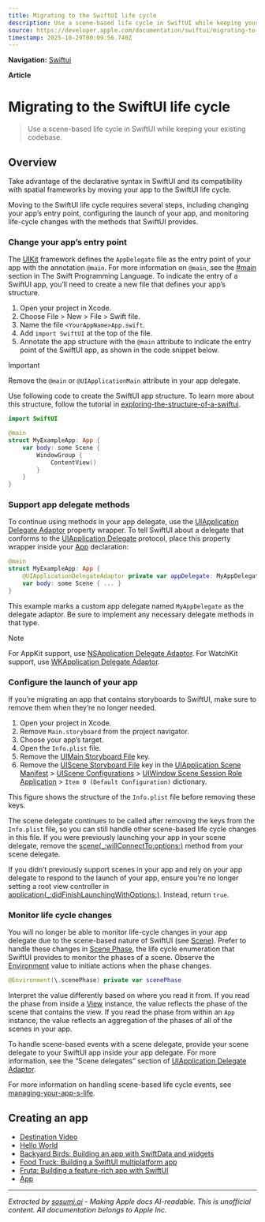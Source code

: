 ```yaml
---
title: Migrating to the SwiftUI life cycle
description: Use a scene-based life cycle in SwiftUI while keeping your existing codebase.
source: https://developer.apple.com/documentation/swiftui/migrating-to-the-swiftui-life-cycle
timestamp: 2025-10-29T00:09:56.740Z
---
```


**Navigation:** [Swiftui](/documentation/swiftui)

**Article**

# Migrating to the SwiftUI life cycle

> Use a scene-based life cycle in SwiftUI while keeping your existing codebase.

## Overview

Take advantage of the declarative syntax in SwiftUI and its compatibility with spatial frameworks by moving your app to the SwiftUI life cycle.

Moving to the SwiftUI life cycle requires several steps, including changing your app’s entry point, configuring the launch of your app, and monitoring life-cycle changes with the methods that SwiftUI provides.

### Change your app’s entry point

The [UIKit](/documentation/UIKit) framework defines the `AppDelegate` file as the entry point of your app with the annotation `@main`. For more information on `@main`, see the [#main](https://docs.swift.org/swift-book/documentation/the-swift-programming-language/attributes/#main) section in The Swift Programming Language. To indicate the entry of a SwiftUI app, you’ll need to create a new file that defines your app’s structure.

1. Open your project in Xcode.
2. Choose File > New > File > Swift file.
3. Name the file `<YourAppName>App.swift`.
4. Add `import SwiftUI` at the top of the file.
5. Annotate the app structure with the `@main` attribute to indicate the entry point of the SwiftUI app, as shown in the code snippet below.

> [!IMPORTANT]
> Remove the `@main` or `@UIApplicationMain` attribute in your app delegate.

Use following code to create the SwiftUI app structure. To learn more about this structure, follow the tutorial in [exploring-the-structure-of-a-swiftui](https://developer.apple.com/tutorials/swiftui-concepts/exploring-the-structure-of-a-swiftui-app).

```swift
import SwiftUI

@main
struct MyExampleApp: App {
    var body: some Scene {
        WindowGroup {
            ContentView()
        }
    }
}
```

### Support app delegate methods

To continue using methods in your app delegate, use the [UIApplication Delegate Adaptor](/documentation/swiftui/uiapplicationdelegateadaptor) property wrapper. To tell SwiftUI about a delegate that conforms to the [UIApplication Delegate](/documentation/UIKit/UIApplicationDelegate) protocol, place this property wrapper inside your [App](/documentation/swiftui/app) declaration:

```swift
@main
struct MyExampleApp: App {
    @UIApplicationDelegateAdaptor private var appDelegate: MyAppDelegate
    var body: some Scene { ... }
}
```

This example marks a custom app delegate named `MyAppDelegate` as the delegate adaptor. Be sure to implement any necessary delegate methods in that type.

> [!NOTE]
> For AppKit support, use [NSApplication Delegate Adaptor](/documentation/swiftui/nsapplicationdelegateadaptor). For WatchKit support, use [WKApplication Delegate Adaptor](/documentation/swiftui/wkapplicationdelegateadaptor).

### Configure the launch of your app

If you’re migrating an app that contains storyboards to SwiftUI, make sure to remove them when they’re no longer needed.

1. Open your project in Xcode.
2. Remove `Main.storyboard` from the project navigator.
3. Choose your app’s target.
4. Open the `Info.plist` file.
5. Remove the [UIMain Storyboard File](/documentation/BundleResources/Information-Property-List/UIMainStoryboardFile) key.
6. Remove the [UIScene Storyboard File](/documentation/BundleResources/Information-Property-List/UIApplicationSceneManifest/UISceneConfigurations/UIWindowSceneSessionRoleApplication/UISceneStoryboardFile) key in the [UIApplication Scene Manifest](/documentation/BundleResources/Information-Property-List/UIApplicationSceneManifest) > [UIScene Configurations](/documentation/BundleResources/Information-Property-List/UIApplicationSceneManifest/UISceneConfigurations) > [UIWindow Scene Session Role Application](/documentation/BundleResources/Information-Property-List/UIApplicationSceneManifest/UISceneConfigurations/UIWindowSceneSessionRoleApplication) > `Item 0 (Default Configuration)` dictionary.

This figure shows the structure of the `Info.plist` file before removing these keys.



The scene delegate continues to be called after removing the keys from the `Info.plist` file, so you can still handle other scene-based life cycle changes in this file. If you were previously launching your app in your scene delegate, remove the [scene(_:willConnectTo:options:)](/documentation/UIKit/UISceneDelegate/scene(_:willConnectTo:options:)) method from your scene delegate.

If you didn’t previously support scenes in your app and rely on your app delegate to respond to the launch of your app, ensure you’re no longer setting a root view controller in [application(_:didFinishLaunchingWithOptions:)](/documentation/UIKit/UIApplicationDelegate/application(_:didFinishLaunchingWithOptions:)). Instead, return `true`.

### Monitor life cycle changes

You will no longer be able to monitor life-cycle changes in your app delegate due to the scene-based nature of SwiftUI (see [Scene](/documentation/swiftui/scene)). Prefer to handle these changes in [Scene Phase](/documentation/swiftui/scenephase), the life cycle enumeration that SwiftUI provides to monitor the phases of a scene. Observe the [Environment](/documentation/swiftui/environment) value to initiate actions when the phase changes.

```swift
@Environment(\.scenePhase) private var scenePhase
```

Interpret the value differently based on where you read it from. If you read the phase from inside a [View](/documentation/swiftui/view) instance, the value reflects the phase of the scene that contains the view. If you read the phase from within an `App` instance, the value reflects an aggregation of the phases of all of the scenes in your app.

To handle scene-based events with a scene delegate, provide your scene delegate to your SwiftUI app inside your app delegate. For more information, see the “Scene delegates” section of [UIApplication Delegate Adaptor](/documentation/swiftui/uiapplicationdelegateadaptor).

For more information on handling scene-based life cycle events, see [managing-your-app-s-life](/documentation/UIKit/managing-your-app-s-life-cycle).

## Creating an app

- [Destination Video](/documentation/visionOS/destination-video)
- [Hello World](/documentation/visionOS/World)
- [Backyard Birds: Building an app with SwiftData and widgets](/documentation/swiftui/backyard-birds-sample)
- [Food Truck: Building a SwiftUI multiplatform app](/documentation/swiftui/food-truck-building-a-swiftui-multiplatform-app)
- [Fruta: Building a feature-rich app with SwiftUI](/documentation/AppClip/fruta-building-a-feature-rich-app-with-swiftui)
- [App](/documentation/swiftui/app)

---

*Extracted by [sosumi.ai](https://sosumi.ai) - Making Apple docs AI-readable.*
*This is unofficial content. All documentation belongs to Apple Inc.*
